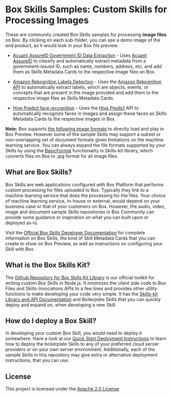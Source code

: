 # Box Skills Samples: Custom Skills for Processing Images 

These are community created Box Skills samples for processing **image files** on Box. By clicking on each sub-folder, you can see a demo image of the end product, as it would look in your Box file preview.

* [Acuant AssureID Government ID Data Extraction](acuant-assureid-goverment-id-data-extraction) - Uses [Acuant AssureID](https://www.acuantcorp.com/products/assureid-identity-verification-software/) to classify and automatically extract metadata from a government-issued ID, such as name, numbers, address, etc, and add them as Skills Metadata Cards to the respective image files on Box. 

* [Amazon Rekognition Labels Detection](amazon-rekognition-labels-detection) - Uses the [Amazon Rekognition API](https://aws.amazon.com/rekognition) to automatically extract labels, which are objects, events, or concepts that are present in the image provided and add them to the respective image files as Skills Metadata Cards.

* [Hive Predict face recognition](hive-predict-face-recognition) - Uses the [Hive Predict](https://thehive.ai/predict) API to automatically recognize faces in images and assign these faces as Skills Metadata Cards to the respective images in Box.

**Note:** Box supports [the following image formats](https://community.box.com/t5/How-to-Guides-for-Managing/File-Types-and-Fonts-Supported-in-Box-Content-Preview/ta-p/327#Type_TextBased) to directly load and play in Box Preview. However some of the sample Skills may support a subset or non-overlapping set of document formats given limitations on the machine learning service. You can always expand the file formats supported by your Skills by using the [BasicFormat](https://github.com/box/box-skills-kit-nodejs/blob/master/skills-kit-library/README.md#note-basicformat-functions-allows-you-to-access-files-stored-in-box-in-another-format-which-may-be-more-accepted-by-ml-providers-the-provided-basic-formats-are-audio-filesmp3-image-files--jpg-document-filesextracted_text-video-filesmp4-caution-should-be-excercised-using-basicformats-for-certain-large-files-as-it-involves-a-time-delay-and-your-skill-code-or-skills-engine-request-may-time-out-before-the-converted-format-is-fetched) functionality in Skills-kit library, which converts files on Box to .jpg format for all image files.


## What are Box Skills?

Box Skills are web applications configured with Box Platform that performs custom processing for files uploaded to Box. Typically they link to a machine learning service that does the processing for the files. Your choice of machine learning service, in-house or external, would depend on your business case or that of your customers on Box. However, the audio, video, image and document sample Skills repositories in Box Community can provide some guidance or inspiration on what you can built upon or deployed as-is.

Visit the [Official Box Skills Developer Documentation](https://developer.box.com/docs/box-skills) for complete information on Box Skills, the kind of Skill Metadata Cards that you can create to show on Box Preview, as well as instructions on configuring your Skill with Box.

## What is the Box Skills Kit?

The [Github Repository for Box Skills Kit Library](https://github.com/box/box-skills-kit-nodejs) is our official toolkit for writing custom Box Skills in Node.js. It minimizes the client side code to Box Files and Skills-Invocations APIs to a few lines and provides other utility functions to make developing your code very simple. It has the [Skills-kit Library and API Documentation](https://github.com/box/box-skills-kit-nodejs/tree/master/skills-kit-library)  and Boilerplate Skills that you can quickly deploy and expand on, when developing a new Skill.

## How do I deploy a Box Skill?

In developing your custom Box Skill, you would need to deploy it somewhere. Have a look at our [Quick Start Deployment Instructions](https://github.com/box/box-skills-kit-nodejs/tree/master/boilerplate-skills) to learn how to deploy the boilerplate Skills to any of your preferred cloud server providers or on your own server environment. Additionally, each of the sample Skills in this repository may give extra or alternative deployment instructions, that you can use.


## License

This project is licensed under the [Apache 2.0 License](LICENSE)
